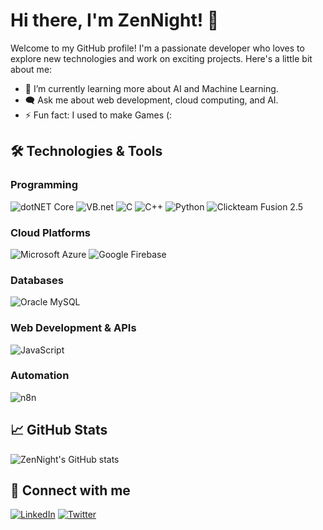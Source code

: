 # Hi there, I'm ZenNight! 👋

Welcome to my GitHub profile! I'm a passionate developer who loves to explore new technologies and work on exciting projects. Here's a little bit about me:

- 🌱 I’m currently learning more about AI and Machine Learning.
- 🗨️ Ask me about web development, cloud computing, and AI.
- ⚡ Fun fact: I used to make Games (:

## 🛠️ Technologies & Tools

### Programming
![dotNET Core](https://img.shields.io/badge/-dotNET%20Core-512BD4?logo=dotnet&logoColor=fff)
![VB.net](https://img.shields.io/badge/-VB.net-512BD4?logo=dotnet&logoColor=fff)
![C](https://img.shields.io/badge/-C-A8B9CC?logo=c&logoColor=fff)
![C++](https://img.shields.io/badge/-C++-00599C?logo=cplusplus&logoColor=fff)
![Python](https://img.shields.io/badge/-Python-3776AB?logo=python&logoColor=fff)
![Clickteam Fusion 2.5](https://img.shields.io/badge/-Clickteam%20Fusion%202.5-FF0000?logo=clickteam&logoColor=fff)

### Cloud Platforms
![Microsoft Azure](https://img.shields.io/badge/-Microsoft%20Azure-0078D4?logo=microsoft-azure&logoColor=fff)
![Google Firebase](https://img.shields.io/badge/-Google%20Firebase-FFCA28?logo=firebase&logoColor=fff)

### Databases
![Oracle MySQL](https://img.shields.io/badge/-Oracle%20MySQL-4479A1?logo=mysql&logoColor=fff)

### Web Development & APIs
![JavaScript](https://img.shields.io/badge/-JavaScript-F7DF1E?logo=javascript&logoColor=000)

### Automation
![n8n](https://img.shields.io/badge/n8n-Workflow%20Automation-FF0000?style=flat&logo=n8n&logoColor=fff)

## 📈 GitHub Stats

![ZenNight's GitHub stats](https://github-readme-stats.vercel.app/api?username=ZenNight&show_icons=true&theme=radical)

## 🔗 Connect with me

[![LinkedIn](https://img.shields.io/badge/-LinkedIn-0077B5?logo=linkedin&logoColor=fff)](https://www.linkedin.com/in/reisbarbieroleonardo/)
[![Twitter](https://img.shields.io/badge/-Twitter-1DA1F2?logo=twitter&logoColor=fff)](https://twitter.com/ZenNight)
